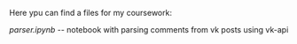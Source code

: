 Here ypu can find a files for my coursework:

_parser.ipynb_ -- notebook with parsing comments from vk posts using vk-api 
